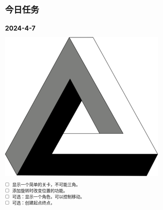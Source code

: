 # 今日任务

## 2024-4-7

![@image](articles/assets/Penrose_triangle.svg)
- [ ] 显示一个简单的关卡，不可能三角。
- [ ] 添加旋转时改变位置的功能。
- [ ] 可选：显示一个角色，可以控制移动。
- [ ] 可选：创建起点终点，